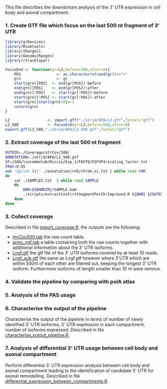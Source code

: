 This file describes the downstream analysis of the 3' UTR expression in cell body and axonal compartment.

### 1. Create GTF file which focus on the last 500 nt fragment of 3' UTR

```R
library(grDevices)
library(Rsamtools)
library(IRanges)
library(GenomicRanges)
library(rtracklayer)

FocusEnd <- function(gr=L3,before=300,after=0){
    POS                <- as.character(strand(gr))=="+"
    grn                <- gr
    start(grn)[POS]  <- end(gr[POS])-before
    end(grn)[POS]    <- end(gr[POS])+after
    end(grn)[!POS]   <- start(gr[!POS])+before
    start(grn)[!POS] <- start(gr[!POS])-after
    start(grn)[start(grn)<0]<-1
    return(grn)
}

L2                 <- import.gff("./utrid/APA/L2.gtf",format="gtf")
L2_500             <- FocusEnd(gr=L2,before=500,after=0)
export.gff(L2_500,"./utrid/APA/L2_500.gtf",format="gtf")

```


### 2. Extract coverage of the last 500 nt fragment

```bash
OUTDIR=./Coverage/utrCov/500/
ANNOTATION=./utrid/APA/L2_500.gtf
SF=/SAN/luscombelab/Riccio/Exp_1/FASTQ/P2P3P4/scaling_factor.txt
FRAC=0.05
awk '{print $1}' ./annotation/rn5/chrom_oi.txt | while read CHR
do
    cat ./SAMPLES.txt  | while read SAMPLE
    do
        BAM=${BAMDIR}/SAMPLE.bam
        ./scripts/extractCovFirstSegmentPerChrImproved.R ${BAM} ${OUTDIR} ${CHR} ${SAMPLE} ${ANNOTATION} ${SF} ${FRAC}
    done
done

```

### 3. Collect coverage

Described in file [import_coverage.R](./scripts/import_coverage.R), the outputs are the following:
  * [myCov500.tab](./data/myCov500.tab) the raw count table.
  * [anno_ngf.tab](./data/anno_ngf.tab) a table containing both the raw counts together with additional information about the 3' UTR isoforms.
  * [Lngf.gtf](./annotation/rn5/Lngf.gtf) the gtf file of the 3' UTR isoforms covered by at least 10 reads.
  * [Lngf_sub.gtf](./annotation/rn5/Lngf_sub.gtf) the same as Lngf.gtf however where 3'UTR which are within 500nt of each other are filtered out, keeping the longest 3' UTR isoform. Furthermore isoforms of length smaller than 10 nt were remove.


### 4. Validate the pipeline by comparing with polA atlas

### 5. Analysis of the PAS usage

### 6. Characterise the output of the pipeline

Characterise the output of the pipeline in terms of number of newly identified 3' UTR isoforms, 3' UTR expression in each compartment, number of isoforms expressed. Described in file [characterise_output_pipeline.R](./scripts/characterise_output_pipeline.R).

### 7. Analysis of differential 3' UTR usage between cell body and axonal compartment

Perform differential 3' UTR expression analysis between cell body and axonal compartment leading to the identification of candidate 3' UTR for axonal remodelling. Described in file [differential_expression_between_compartments.R](./scripts/differential_expression_between_compartments.R).

